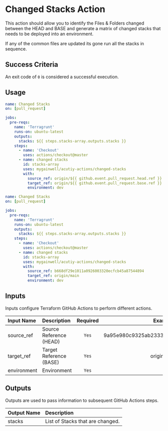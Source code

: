 # Changed Stacks Action

This action should allow you to identify the Files & Folders changed between the HEAD and BASE and generate a matrix of changed stacks that needs to be deployed into an environment.

If any of the common files are updated its gone run all the stacks in sequence.

## Success Criteria

An exit code of `0` is considered a successful execution.

## Usage

```yaml
name: Changed Stacks
on: [pull_request]

jobs:
  pre-reqs:
    name: 'Terragrunt'
    runs-on: ubuntu-latest
    outputs:
      stacks: ${{ steps.stacks-array.outputs.stacks }}
    steps:
      - name: 'Checkout'
        uses: actions/checkout@master
      - name: changed stacks
        id: stacks-array
        uses: mygainwell/acutiy-actions/changed-stacks
        with:
          source_ref: origin/${{ github.event.pull_request.head.ref }}
          target_ref: origin/${{ github.event.pull_request.base.ref }}
          environment: dev
```

```yaml
name: Changed Stacks
on: [pull_request]

jobs:
  pre-reqs:
    name: 'Terragrunt'
    runs-on: ubuntu-latest
    outputs:
      stacks: ${{ steps.stacks-array.outputs.stacks }}
    steps:
      - name: 'Checkout'
        uses: actions/checkout@master
      - name: changed stacks
        id: stacks-array
        uses: mygainwell/acutiy-actions/changed-stacks
        with:
          source_ref: b668df29e1011a0926003320ecfcb45a87544894
          target_ref: origin/main
          environment: dev
```

## Inputs

Inputs configure Terraform GitHub Actions to perform different actions.

| Input Name  | Description             | Required |                 Example                  |
| :---------- | :---------------------- | :------: | :--------------------------------------: |
| source_ref  | Source Reference (HEAD) |  `Yes`   | 9a95e980c9325ab2333cb0da0f06fd798fac5aae |
| target_ref  | Target Reference (BASE) |  `Yes`   |               origin/main                |
| environment | Environment             |  `Yes`   |

## Outputs

Outputs are used to pass information to subsequent GitHub Actions steps.

| Output Name | Description                      |
| :---------- | :------------------------------- |
| stacks      | List of Stacks that are changed. |
